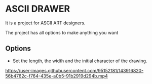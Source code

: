 
# ASCII DRAWER

It is a project for ASCII ART designers.

The project has all options to make anything you want

## Options

* Set the length, the width and the initial character of the drawing.


https://user-images.githubusercontent.com/95152181/143916820-56b4762c-f764-435e-a0b5-91b2919d294b.mp4

